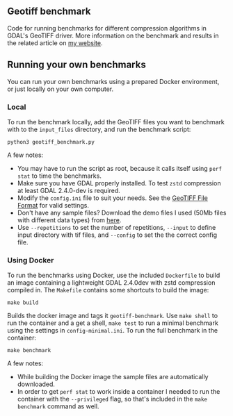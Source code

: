 ## Geotiff benchmark

Code for running benchmarks for different compression algorithms in GDAL's GeoTIFF driver. More information
on the benchmark and results in the related article on [my website](https://kokoalberti.com).

## Running your own benchmarks

You can run your own benchmarks using a prepared Docker environment, or just locally on your own computer.

### Local

To run the benchmark locally, add the GeoTIFF files you want to benchmark with to the `input_files` 
directory, and run the benchmark script:

    python3 geotiff_benchmark.py

A few notes:

* You may have to run the script as root, because it calls itself using `perf stat` to time the 
benchmarks.
* Make sure you have GDAL properly installed. To test `zstd` compression at least GDAL 2.4.0-dev is required.
* Modify the `config.ini` file to suit your needs. See the [GeoTIFF File Format](https://www.gdal.org/frmt_gtiff.html) for 
valid settings.
* Don't have any sample files? Download the demo files I used (50Mb files with different data types) from [here](https://s3.us-east-2.amazonaws.com/geotiff-benchmark-sample-files/geotiff_sample_files.tar.gz).
* Use ``--repetitions`` to set the number of repetitions, ``--input`` to define input directory with tif files, and ``--config`` to set the the correct config file.

### Using Docker

To run the benchmarks using Docker, use the included `Dockerfile` to build an image containing a lightweight 
GDAL 2.4.0dev with zstd compression compiled in. The `Makefile` contains some shortcuts to build the image:

    make build

Builds the docker image and tags it `geotiff-benchmark`. Use `make shell` to run the container and a get a shell,
`make test` to run a minimal benchmark using the settings in `config-minimal.ini`. To run the full benchmark in 
the container:

    make benchmark

A few notes:

* While building the Docker image the sample files are automatically downloaded.
* In order to get `perf stat` to work inside a container I needed to run the container with the `--privileged`
flag, so that's included in the `make benchmark` command as well.

